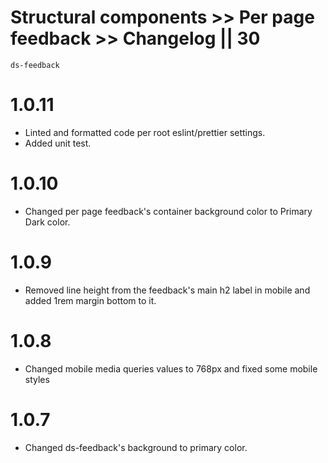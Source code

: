 # Structural components >> Per page feedback >> Changelog || 30

`ds-feedback`

# 1.0.11
* Linted and formatted code per root eslint/prettier settings.
* Added unit test.

# 1.0.10
* Changed per page feedback's container background color to Primary Dark color. 

# 1.0.9
* Removed line height from the feedback's main h2 label in mobile and added 1rem margin bottom to it.

# 1.0.8
* Changed mobile media queries values to 768px and fixed some mobile styles

# 1.0.7
* Changed ds-feedback's background to primary color.
